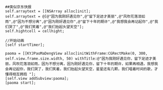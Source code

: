     ##类似京东快报
    self.arraytext = [[NSArray alloc]init];
    self.arraytext = @[@"因为我刚好遇见你",@"留下足迹才美丽",@"风吹花落泪如雨",@"因为不想分离",@"因为刚好遇见你",@"留下十年的期许",@"我想我会再记起你",@"我们哭了",@"我们笑着",@"我们抬起头望天空"];
    self.hightcell = cellhight;

    //开始动画	
    [self startTimer];

    paoma = [[KYJPaoMaDengView alloc]initWithFrame:CGRectMake(0, 300, self.view.frame.size.width, 50) withTitle:@"因为我刚好遇见你，留下足迹才美丽，风吹花落泪如雨，因为不想分离，因为刚好遇见你，留下十年的期许，如果再相遇，我想我会再记起你，我们哭了，我们笑着，我们抬起头望天空，星星还有几颗，我们唱着时间的歌，才懂得相互拥抱 "];
    [self.view addSubview:paoma];
    [paoma start];
